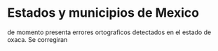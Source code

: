 # Estados y municipios de Mexico
de momento presenta errores ortograficos detectados en el estado de oxaca. Se corregiran
